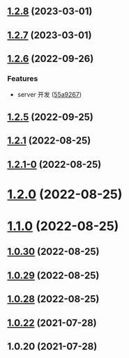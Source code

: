 ## [1.2.8](https://github.com/wuaixiaoyao/npm-demo/compare/v1.2.7...v1.2.8) (2023-03-01)



## [1.2.7](https://github.com/wuaixiaoyao/npm-demo/compare/v1.2.6...v1.2.7) (2023-03-01)



## [1.2.6](https://github.com/wuaixiaoyao/npm-demo/compare/v1.2.5...v1.2.6) (2022-09-26)


### Features

* server 开发 ([55a9267](https://github.com/wuaixiaoyao/npm-demo/commit/55a92675feb96fbb45f3e620d17060f07dee27ea))



## [1.2.5](https://github.com/wuaixiaoyao/npm-demo/compare/v1.2.1...v1.2.5) (2022-09-25)



## [1.2.1](https://github.com/wuaixiaoyao/npm-demo/compare/v1.2.1-0...v1.2.1) (2022-08-25)



## [1.2.1-0](https://github.com/wuaixiaoyao/npm-demo/compare/v1.2.0...v1.2.1-0) (2022-08-25)



# [1.2.0](https://github.com/wuaixiaoyao/npm-demo/compare/v1.1.0...v1.2.0) (2022-08-25)



# [1.1.0](https://github.com/wuaixiaoyao/npm-demo/compare/v1.0.30...v1.1.0) (2022-08-25)



## [1.0.30](https://github.com/wuaixiaoyao/npm-demo/compare/v1.0.29...v1.0.30) (2022-08-25)



## [1.0.29](https://github.com/wuaixiaoyao/npm-demo/compare/v1.0.28...v1.0.29) (2022-08-25)



## [1.0.28](https://github.com/wuaixiaoyao/npm-demo/compare/v1.0.22...v1.0.28) (2022-08-25)



## [1.0.22](https://github.com/wuaixiaoyao/npm-demo/compare/v1.0.20...v1.0.22) (2021-07-28)



## 1.0.20 (2021-07-28)



